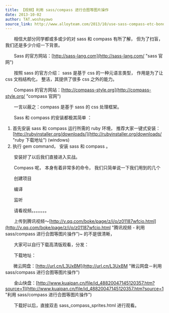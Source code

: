 ```yaml
---
title: 【视频】利用 sass/compass 进行合图等图片操作
date: 2013-10-02
author: TAT.woshayawo
source_link: http://www.alloyteam.com/2013/10/use-sass-compass-etc-bond-graph/
---
```


<!-- {% raw %} - for jekyll -->

       相信大部分同学都或多或少的对 sass 和 compass 有所了解， 但为了扫盲， 我们还是多少介绍一下背景。

       Sass 的官方网站：[http://sass-lang.com](http://sass-lang.com/ "sass 官网")

       按照 sass 的官方介绍： sass 是基于 css 的一种元语言类型， 作用是为了让 css 文档结构化， 整洁，其提供了很多 css 之外的能力。

       Compass 的官方网站：[http://compass-style.org](http://compass-style.org/ "compass 官网")

       一言以蔽之：compass 是基于 sass 的 css 处理框架。

       Sass 和 compass 的安装都极其简单 ：

1.  首先安装 sass 和 compass 运行所需的 ruby 环境， 推荐大家一键式安装：[http://rubyinstaller.org/downloads/](http://rubyinstaller.org/downloads/ "ruby 下载地址") (windows)
2.  执行 gem command， 安装 sass 和 compass 。

       安装好了以后我们直接进入实战。

       Compass 呢， 本身有着非常多的命令， 我们只简单说一下我们用到的几个

       创建项目

       编译

       监听

       请看视频。。。。。。。

       上传到腾讯视频～[http://v.qq.com/boke/page/z/i/o/z01187wfcio.html](http://v.qq.com/boke/page/z/i/o/z01187wfcio.html "腾讯视频 - 利用 sass/compass 进行合图等图片操作")~ 的不是很清晰，

       大家可以自行下载高清版观看，分发：

       下载地址：

　   微云网盘：[http://url.cn/L3UxBM](http://url.cn/L3UxBM "微云网盘－利用 sass/compass 进行合图等图片操作")

       金山快盘：[http://www.kuaipan.cn/file/id_48820047145120357.htm?source=1](http://www.kuaipan.cn/file/id_48820047145120357.htm?source=1 "利用 sass/compass 进行合图等图片操作")

       下载好以后，直接双击 sass_compass_sprites.html 进行观看。

<!-- {% endraw %} - for jekyll -->